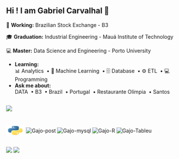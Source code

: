 ## Hi ! I am Gabriel Carvalhal 👋

  👔 **Working:** Brazilian Stock Exchange - B3
  
  🎓 **Graduation:** Industrial Engineering - Mauá Institute of Technology 
  
  💻 **Master:** Data Science and Engineering - Porto University
  - **Learning:** <br>
📊 Analytics   &nbsp;&bull;   🤖 Machine Learning  &nbsp;&bull;   🗄 Database   &nbsp;&bull;   ⚙ ETL   &nbsp;&bull;   💻 Programming
  -  **Ask me about:** <br>
DATA &nbsp;&bull;  B3 &nbsp;&bull; Brazil &nbsp;&bull;  Portugal &nbsp;&bull; Restaurante Olímpia &nbsp;&bull;  Santos
  
  ##
 
  <img height="180em" src="https://github-readme-stats.vercel.app/api?username=gccarvalhal&show_icons=true&theme=default&include_all_commits=true&count_private=true"/>
  <div style="display: inline_block"><br>
</div>
<div style="display: inline_block"><br>
  <img align="center" alt="Gajo-Python" height="30" width="50" src="https://raw.githubusercontent.com/devicons/devicon/master/icons/python/python-original.svg">
  <img align="center" alt="Gajo-post" height="30" width="50" src="https://cdn.jsdelivr.net/gh/devicons/devicon/icons/postgresql/postgresql-original.svg" />
  <img align="center" alt="Gajo-mysql" height="30" width="50" src="https://cdn.jsdelivr.net/gh/devicons/devicon/icons/mysql/mysql-plain.svg" />
  <img align="center" alt="Gajo-R" height="30" width="50" src="https://cdn.jsdelivr.net/gh/devicons/devicon/icons/rstudio/rstudio-original.svg" />
  <img align="center" alt="Gajo-Tableu" height="30" width="150" src="https://upload.wikimedia.org/wikipedia/commons/4/4b/Tableau_Logo.png" />
        
  ##
 
<div> 
  <a href = "mailto:gabrielccarvalhal@hotmail.com"><img src="https://img.shields.io/badge/-Outlook-%23333?style=for-the-badge&logo=outlook&logoColor=white" target="_blank"></a>
  <a href="https://www.linkedin.com/in/gabrielccarvalhal" target="_blank"><img src="https://img.shields.io/badge/-LinkedIn-%230077B5?style=for-the-badge&logo=linkedin&logoColor=white" target="_blank"></a> 
 
  </div>
